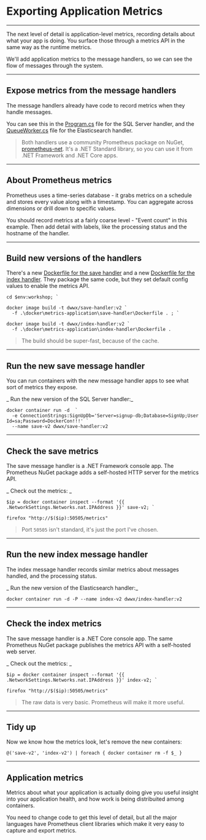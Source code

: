﻿# Exporting Application Metrics

---

The next level of detail is application-level metrics, recording details about what your app is doing. You surface those through a metrics API in the same way as the runtime metrics.

We'll add application metrics to the message handlers, so we can see the flow of messages through the system.

---

## Expose metrics from the message handlers

The message handlers already have code to record metrics when they handle messages. 

You can see this in the [Program.cs](https://github.com/sixeyed/docker-windows-workshop/blob/master/src/SignUp.MessageHandlers.SaveProspect/Program.cs) file for the SQL Server handler, and the [QueueWorker.cs](https://github.com/sixeyed/docker-windows-workshop/blob/master/src/SignUp.MessageHandlers.IndexProspect/Workers/QueueWorker.cs) file for the Elasticsearch handler.

> Both handlers use a community Prometheus package on NuGet, [prometheus-net](https://github.com/prometheus-net/prometheus-net). It's a .NET Standard library, so you can use it from .NET Framework and .NET Core apps.

---

## About Prometheus metrics

Prometheus uses a time-series database - it grabs metrics on a schedule and stores every value along with a timestamp. You can aggregate across dimensions or drill down to specific values.

You should record metrics at a fairly coarse level - "Event count" in this example. Then add detail with labels, like the processing status and the hostname of the handler. 

---

## Build new versions of the handlers

There's a new [Dockerfile for the save handler](https://github.com/sixeyed/docker-windows-workshop/blob/master/docker/metrics-application/save-handler/Dockerfile) and a new [Dockerfile for the index handler](https://github.com/sixeyed/docker-windows-workshop/blob/master/docker/metrics-application/index-handler/Dockerfile). They package the same code, but they set default config values to enable the metrics API.

```
cd $env:workshop; `

docker image build -t dwwx/save-handler:v2 `
  -f .\docker\metrics-application\save-handler\Dockerfile . ; `

docker image build -t dwwx/index-handler:v2 `
  -f .\docker\metrics-application\index-handler\Dockerfile .
```

> The build should be super-fast, because of the cache.

---

## Run the new save message handler

You can run containers with the new message handler apps to see what sort of metrics they expose.

_ Run the new version of the SQL Server handler:_

```
docker container run -d  `
  -e ConnectionStrings:SignUpDb='Server=signup-db;Database=SignUp;User Id=sa;Password=DockerCon!!!' `
  --name save-v2 dwwx/save-handler:v2
```

---

## Check the save metrics

The save message handler is a .NET Framework console app. The Prometheus NuGet package adds a self-hosted HTTP server for the metrics API.

_ Check out the metrics: _

```
$ip = docker container inspect --format '{{ .NetworkSettings.Networks.nat.IPAddress }}' save-v2; `

firefox "http://$($ip):50505/metrics"
```

> Port `50505` isn't standard, it's just the port I've chosen. 

---

## Run the new index message handler

The index message handler records similar metrics about messages handled, and the processing status.

_ Run the new version of the Elasticsearch handler:_

```
docker container run -d -P --name index-v2 dwwx/index-handler:v2
```

---

## Check the index metrics

The save message handler is a .NET Core console app. The same Prometheus NuGet package publishes the metrics API with a self-hosted web server.

_ Check out the metrics: _

```
$ip = docker container inspect --format '{{ .NetworkSettings.Networks.nat.IPAddress }}' index-v2; `

firefox "http://$($ip):50505/metrics"
```

> The raw data is very basic. Prometheus will make it more useful.

---

## Tidy up

Now we know how the metrics look, let's remove the new containers:

```
@('save-v2', 'index-v2') | foreach { docker container rm -f $_ }
```

---

## Application metrics

Metrics about what your application is actually doing give you useful insight into your application health, and how work is being distribuited among containers.

You need to change code to get this level of detail, but all the major languages have Prometheus client libraries which make it very easy to capture and export metrics.
